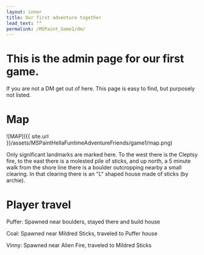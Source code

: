 ```yaml
---
layout: inner
title: Our first adventure together
lead_text: "" 
permalink: /MSPaint_Game1/dm/
---
```

# This is the admin page for our first game.
If you are not a DM get out of here. This page is easy to find, but purposely not listed. 

# Map
![MAP]({{ site.url }}/assets/MSPaintHellaFuntimeAdventureFriends/game1/map.png)

Only significant landmarks are marked here. To the west there is the Cleptsy fire, to the east there is a molested pile of sticks, and up north, a 5 minute walk from the shore line there is a boulder outcropping nearby a small clearing. In that clearing there is an "L" shaped house made of sticks (by archie).

# Player travel

Puffer: Spawned near boulders, stayed there and build house

Coal: Spawned near Mildred Sticks, traveled to Puffer house

Vinny: Spawned near Alien Fire, traveled to Mildred Sticks
